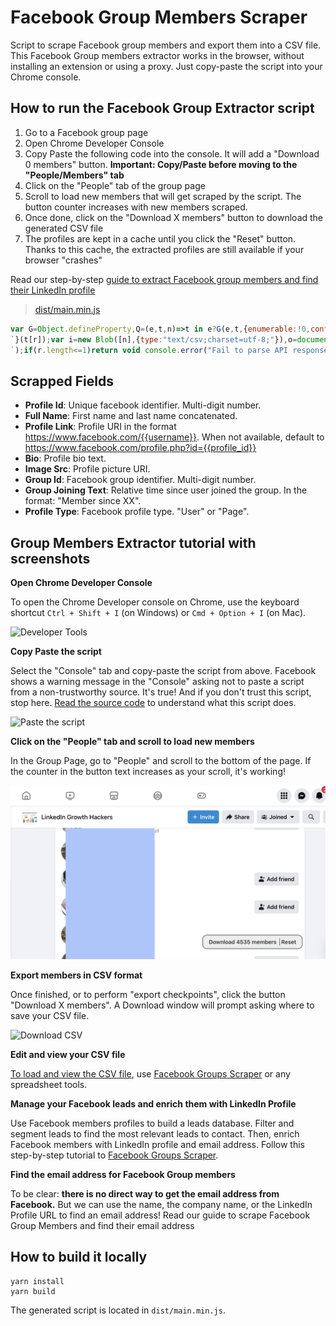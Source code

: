 # Facebook Group Members Scraper

Script to scrape Facebook group members and export them into a CSV file. This Facebook Group members extractor works in the browser, without installing an extension or using a proxy. Just copy-paste the script into your Chrome console.

## How to run the Facebook Group Extractor script

 1. Go to a Facebook group page
 1. Open Chrome Developer Console
 1. Copy Paste the following code into the console. It will add a "Download 0 members" button. **Important: Copy/Paste before moving to the "People/Members" tab**
 1. Click on the "People" tab of the group page
 1. Scroll to load new members that will get scraped by the script. The button counter increases with new members scraped.
 1. Once done, click on the "Download X members" button to download the generated CSV file
 1. The profiles are kept in a cache until you click the "Reset" button. Thanks to this cache, the extracted profiles are still available if your browser "crashes"

 Read our step-by-step [guide to extract Facebook group members and find their LinkedIn profile](https://fbgroupextractor.com/)

> [dist/main.min.js](dist/main.min.js)

```javascript
var G=Object.defineProperty,Q=(e,t,n)=>t in e?G(e,t,{enumerable:!0,configurable:!0,writable:!0,value:n}):e[t]=n,M=(e,t,n)=>(Q(e,"symbol"!=typeof t?t+"":t,n),n);function ee(e,t){for(var n="",r=0;r<t.length;r++)n+=function(e){for(var t="",n=0;n<e.length;n++){var r=null===e[n]||"u"<typeof e[n]?"":e[n].toString(),r=(r=e[n]instanceof Date?e[n].toLocaleString():r).replace(/"/g,'""');0<n&&(t+=","),t+=r=0<=r.search(/("|,|\n)/g)?'"'+r+'"':r}return t+`
`}(t[r]);var i=new Blob([n],{type:"text/csv;charset=utf-8;"}),o=document.createElement("a");void 0!==o.download&&(i=URL.createObjectURL(i),o.setAttribute("href",i),o.setAttribute("download",e),document.body.appendChild(o),o.click(),document.body.removeChild(o))}const _=(t,e)=>e.some(e=>t instanceof e);let P,j;function te(){return P=P||[IDBDatabase,IDBObjectStore,IDBIndex,IDBCursor,IDBTransaction]}function ne(){return j=j||[IDBCursor.prototype.advance,IDBCursor.prototype.continue,IDBCursor.prototype.continuePrimaryKey]}const D=new WeakMap,E=new WeakMap,b=new WeakMap;function re(o){var e=new Promise((e,t)=>{const n=()=>{o.removeEventListener("success",r),o.removeEventListener("error",i)},r=()=>{e(h(o.result)),n()},i=()=>{t(o.error),n()};o.addEventListener("success",r),o.addEventListener("error",i)});return b.set(e,o),e}function ie(o){var e;D.has(o)||(e=new Promise((e,t)=>{const n=()=>{o.removeEventListener("complete",r),o.removeEventListener("error",i),o.removeEventListener("abort",i)},r=()=>{e(),n()},i=()=>{t(o.error||new DOMException("AbortError","AbortError")),n()};o.addEventListener("complete",r),o.addEventListener("error",i),o.addEventListener("abort",i)}),D.set(o,e))}let C={get(e,t,n){if(e instanceof IDBTransaction){if("done"===t)return D.get(e);if("store"===t)return n.objectStoreNames[1]?void 0:n.objectStore(n.objectStoreNames[0])}return h(e[t])},set(e,t,n){return e[t]=n,!0},has(e,t){return e instanceof IDBTransaction&&("done"===t||"store"===t)||t in e}};function K(e){C=e(C)}function oe(t){return ne().includes(t)?function(...e){return t.apply(S(this),e),h(this.request)}:function(...e){return h(t.apply(S(this),e))}}function se(e){return"function"==typeof e?oe(e):(e instanceof IDBTransaction&&ie(e),_(e,te())?new Proxy(e,C):e)}function h(e){if(e instanceof IDBRequest)return re(e);if(E.has(e))return E.get(e);var t=se(e);return t!==e&&(E.set(e,t),b.set(t,e)),t}const S=e=>b.get(e);function ae(e,t,{blocked:n,upgrade:r,blocking:i,terminated:o}={}){const s=indexedDB.open(e,t),a=h(s);return r&&s.addEventListener("upgradeneeded",e=>{r(h(s.result),e.oldVersion,e.newVersion,h(s.transaction),e)}),n&&s.addEventListener("blocked",e=>n(e.oldVersion,e.newVersion,e)),a.then(e=>{o&&e.addEventListener("close",()=>o()),i&&e.addEventListener("versionchange",e=>i(e.oldVersion,e.newVersion,e))}).catch(()=>{}),a}const ce=["get","getKey","getAll","getAllKeys","count"],de=["put","add","delete","clear"],I=new Map;function R(e,t){if(e instanceof IDBDatabase&&!(t in e)&&"string"==typeof t){if(I.get(t))return I.get(t);const r=t.replace(/FromIndex$/,""),i=t!==r,o=de.includes(r);return r in(i?IDBIndex:IDBObjectStore).prototype&&(o||ce.includes(r))?(e=async function(e,...t){e=this.transaction(e,o?"readwrite":"readonly");let n=e.store;return i&&(n=n.index(t.shift())),(await Promise.all([n[r](...t),o&&e.done]))[0]},I.set(t,e),e):void 0}}K(r=>({...r,get:(e,t,n)=>R(e,t)||r.get(e,t,n),has:(e,t)=>!!R(e,t)||r.has(e,t)}));const le=["continue","continuePrimaryKey","advance"],V={},B=new WeakMap,U=new WeakMap,ue={get(e,t){if(!le.includes(t))return e[t];let n=V[t];return n=n||(V[t]=function(...e){B.set(this,U.get(this)[t](...e))})}};async function*fe(...e){let t=this;if(t=t instanceof IDBCursor?t:await t.openCursor(...e)){t=t;var n=new Proxy(t,ue);for(U.set(n,t),b.set(n,S(t));t;)yield n,t=await(B.get(n)||t.continue()),B.delete(n)}}function F(e,t){return t===Symbol.asyncIterator&&_(e,[IDBIndex,IDBObjectStore,IDBCursor])||"iterate"===t&&_(e,[IDBIndex,IDBObjectStore])}K(r=>({...r,get(e,t,n){return F(e,t)?fe:r.get(e,t,n)},has(e,t){return F(e,t)||r.has(e,t)}}));var H,f=function(e,s,a,d){return new(a=a||Promise)(function(n,t){function r(e){try{o(d.next(e))}catch(e){t(e)}}function i(e){try{o(d.throw(e))}catch(e){t(e)}}function o(e){var t;e.done?n(e.value):((t=e.value)instanceof a?t:new a(function(e){e(t)})).then(r,i)}o((d=d.apply(e,s||[])).next())})},he=function(e,t){var n={};for(i in e)Object.prototype.hasOwnProperty.call(e,i)&&t.indexOf(i)<0&&(n[i]=e[i]);if(null!=e&&"function"==typeof Object.getOwnPropertySymbols)for(var r=0,i=Object.getOwnPropertySymbols(e);r<i.length;r++)t.indexOf(i[r])<0&&Object.prototype.propertyIsEnumerable.call(e,i[r])&&(n[i[r]]=e[i[r]]);return n};class pe{constructor(e){this.name="scrape-storage",this.persistent=!0,this.data=new Map,null!=e&&e.name&&(this.name=e.name),null!=e&&e.persistent&&(this.persistent=e.persistent),this.initDB().then(()=>{}).catch(()=>{this.persistent=!1})}get storageKey(){return"storage-"+this.name}initDB(){return f(this,void 0,void 0,function*(){this.db=yield ae(this.storageKey,6,{upgrade(e,t,n,r){let i;if(t<5)try{e.deleteObjectStore("data")}catch{}(i=e.objectStoreNames.contains("data")?r.objectStore("data"):e.createObjectStore("data",{keyPath:"_id",autoIncrement:!0}))&&!i.indexNames.contains("_createdAt")&&i.createIndex("_createdAt","_createdAt"),i&&!i.indexNames.contains("_groupId")&&i.createIndex("_groupId","_groupId"),i&&!i.indexNames.contains("_pk")&&i.createIndex("_pk","_pk",{unique:!0})}})})}_dbGetElem(e,t){return f(this,void 0,void 0,function*(){if(this.persistent&&this.db)return yield(t=t||this.db.transaction("data","readonly")).store.index("_pk").get(e);throw new Error("DB doesnt exist")})}getElem(e){return f(this,void 0,void 0,function*(){if(this.persistent&&this.db)try{return yield this._dbGetElem(e)}catch(e){console.error(e)}else this.data.get(e)})}_dbSetElem(i,o,s=!1,a,d){return f(this,void 0,void 0,function*(){if(this.persistent&&this.db){let e=!1;const t=(d=d||this.db.transaction("data","readwrite")).store,n=yield t.index("_pk").get(i);if(n)s&&(yield t.put(Object.assign(Object.assign({},n),o)),e=!0);else{const r=Object.assign({_pk:i,_createdAt:new Date},o);a&&(r._groupId=a),yield t.put(r),e=!0}return e}throw new Error("DB doesnt exist")})}addElem(e,t,n=!1,r){return f(this,void 0,void 0,function*(){if(this.persistent&&this.db)try{return yield this._dbSetElem(e,t,n,r)}catch(e){console.error(e)}else this.data.set(e,t);return!0})}addElems(t,o=!1,s){return f(this,void 0,void 0,function*(){if(this.persistent&&this.db){const n=[],r=this.db.transaction("data","readwrite"),i=[];if(t.forEach(([e,t])=>{-1===i.indexOf(e)&&(i.push(e),n.push(this._dbSetElem(e,t,o,s,r)))}),0<n.length){n.push(r.done);const e=yield Promise.all(n);let t=0;return e.forEach(e=>{"boolean"==typeof e&&e&&(t+=1)}),t}return 0}return t.forEach(([e,t])=>{this.addElem(e,t)}),t.length})}deleteFromGroupId(n){return f(this,void 0,void 0,function*(){if(this.persistent&&this.db){let e=0,t=yield this.db.transaction("data","readwrite").store.index("_groupId").openCursor(IDBKeyRange.only(n));for(;t;)t.delete(),t=yield t.continue(),e+=1;return e}throw new Error("Not Implemented Error")})}clear(){return f(this,void 0,void 0,function*(){this.persistent&&this.db?yield this.db.clear("data"):this.data.clear()})}getCount(){return f(this,void 0,void 0,function*(){return this.persistent&&this.db?yield this.db.count("data"):this.data.size})}getAll(){return f(this,void 0,void 0,function*(){if(this.persistent&&this.db){const n=new Map,e=yield this.db.getAll("data");return e&&e.forEach(e=>{var t=e["_id"],e=he(e,["_id"]);n.set(t,e)}),n}return this.data})}toCsvData(){return f(this,void 0,void 0,function*(){const t=[];return t.push(this.headers),(yield this.getAll()).forEach(e=>{try{t.push(this.itemToRow(e))}catch(e){console.error(e)}}),t})}}const ye=["display: block;","padding: 0px 4px;","cursor: pointer;","text-align: center;"];function W(e){const t=document.createElement("div"),n=[...ye];return e&&n.push("flex-grow: 1;"),t.setAttribute("style",n.join("")),t}const ge=["margin-left: 4px;","margin-right: 4px;","border-left: 1px solid #2e2e2e;"];function X(){const e=document.createElement("div");return e.innerHTML="&nbsp;",e.setAttribute("style",ge.join("")),e}function g(e,t){var n,t=t||{};let r;const i=document.createElement("span");return(r=t.bold?(n=document.createElement("strong"),i.append(n),n):i).textContent=e,t.idAttribute&&r.setAttribute("id",t.idAttribute),i}const me=["position: fixed;","top: 0;","left: 0;","z-index: 10000;","width: 100%;","height: 100%;","pointer-events: none;"],be=["position: absolute;","bottom: 30px;","right: 30px;","width: auto;","pointer-events: auto;"],we=["align-items: center;","appearance: none;","background-color: #EEE;","border-radius: 4px;","border-width: 0;","box-shadow: rgba(45, 35, 66, 0.4) 0 2px 4px,rgba(45, 35, 66, 0.3) 0 7px 13px -3px,#D6D6E7 0 -3px 0 inset;","box-sizing: border-box;","color: #36395A;","display: flex;","font-family: monospace;","height: 38px;","justify-content: space-between;","line-height: 1;","list-style: none;","overflow: hidden;","padding-left: 16px;","padding-right: 16px;","position: relative;","text-align: left;","text-decoration: none;","user-select: none;","white-space: nowrap;","font-size: 18px;"];class ve{constructor(){this.ctas=[],this.canva=document.createElement("div"),this.canva.setAttribute("style",me.join("")),this.inner=document.createElement("div"),this.inner.setAttribute("style",be.join("")),this.canva.appendChild(this.inner),this.history=document.createElement("div"),this.inner.appendChild(this.history),this.container=document.createElement("div"),this.container.setAttribute("style",we.join("")),this.inner.appendChild(this.container)}makeItDraggable(){let t=0,n=0,r=0,i=0;const o=e=>{r=e.clientX-t,i=e.clientY-n,this.inner.style.right=window.innerWidth-r-this.inner.offsetWidth+"px",this.inner.style.bottom=window.innerHeight-i-this.inner.offsetHeight+"px"},e=(this.inner.addEventListener("mousedown",e=>{e.preventDefault(),t=e.clientX-this.inner.offsetLeft,n=e.clientY-this.inner.offsetTop,window.addEventListener("mousemove",o,!1)},!1),window.addEventListener("mouseup",()=>{window.removeEventListener("mousemove",o,!1)},!1),document.createElement("div"));e.style.cursor="move",e.innerHTML='<svg stroke="currentColor" fill="none" stroke-width="2" viewBox="0 0 24 24" stroke-linecap="round" stroke-linejoin="round" height="18px" width="18px" xmlns="http://www.w3.org/2000/svg"><polyline points="5 9 2 12 5 15"></polyline><polyline points="9 5 12 2 15 5"></polyline><polyline points="15 19 12 22 9 19"></polyline><polyline points="19 9 22 12 19 15"></polyline><line x1="2" y1="12" x2="22" y2="12"></line><line x1="12" y1="2" x2="12" y2="22"></line></svg>',this.addCta(X()),this.addCta(e)}render(){document.body.appendChild(this.canva)}addCta(e,t){"u"<typeof t?this.ctas.push(e):this.ctas.splice(t,0,e),this.container.innerHTML="",this.ctas.forEach(e=>{this.container.appendChild(e)})}}!function(e){e.ADD="add",e.LOG="log"}(H=H||{});class xe extends pe{constructor(){super(...arguments),M(this,"name","fb-scrape-storage")}get headers(){return["Profile Id","Full Name","Profile Link","Bio","ImageSrc","GroupId","Group Joining Text","Profile Type"]}itemToRow(e){return[e.profileId,e.fullName,e.profileLink,e.bio,e.imageSrc,e.groupId,e.groupJoiningText,e.profileType]}}const m=new xe,J="fb-group-scraper-number-tracker",Ee="groupMemberExport";async function A(){const e=document.getElementById(J);if(e){const t=await m.getCount();e.textContent=t.toString()}}const y=new ve;function Ie(){const e=W(),t=(e.appendChild(g("Download ")),e.appendChild(g("0",{bold:!0,idAttribute:J})),e.appendChild(g(" users")),e.addEventListener("click",async function(){var e=(new Date).toISOString(),t=await m.toCsvData();try{ee(Ee+`-${e}.csv`,t)}catch(e){console.error("Error while generating export"),console.log(e.stack)}}),y.addCta(e),y.addCta(X()),W());t.appendChild(g("Reset")),t.addEventListener("click",async function(){await m.clear(),await A()}),y.addCta(t),y.makeItDraggable(),y.render(),window.setTimeout(()=>{A()},1e3)}function _e(e){var t;let n;if(null!=(t=null==e?void 0:e.data)&&t.group)n=e.data.group;else{if("Group"!==(null==(t=null==(t=null==e?void 0:e.data)?void 0:t.node)?void 0:t.__typename))return;n=e.data.node}let r;if(null!=(t=null==n?void 0:n.new_members)&&t.edges)r=n.new_members.edges;else if(null!=(e=null==n?void 0:n.new_forum_members)&&e.edges)r=n.new_forum_members.edges;else{if(null==(t=null==n?void 0:n.search_results)||!t.edges)return;r=n.search_results.edges}const i=r.map(e=>{var t="GroupUserInvite"===e.node.__isEntity?e.node.invitee_profile:e.node;if(!t)return null;var{id:n,name:r,bio_text:i,url:o,profile_picture:s,__isProfile:a}=t,d=(null==(d=null==e?void 0:e.join_status_text)?void 0:d.text)||(null==(e=null==(d=null==e?void 0:e.membership)?void 0:d.join_status_text)?void 0:e.text),t=null==(e=t.group_membership)?void 0:e.associated_group.id;return{profileId:n,fullName:r,profileLink:o,bio:(null==i?void 0:i.text)||"",imageSrc:(null==s?void 0:s.uri)||"",groupId:t,groupJoiningText:d||"",profileType:a}}),o=[];i.forEach(e=>{e&&o.push([e.profileId,e])}),m.addElems(o).then(()=>{A()})}function De(e){let n=[];try{n.push(JSON.parse(e))}catch(t){var r=e.split(`
`);if(r.length<=1)return void console.error("Fail to parse API response",t);for(let e=0;e<r.length;e++){var i=r[e];try{n.push(JSON.parse(i))}catch{console.error("Fail to parse API response",t)}}}for(let e=0;e<n.length;e++)_e(n[e])}function Ce(){Ie();let e=XMLHttpRequest.prototype.open;XMLHttpRequest.prototype.open=function(){this.addEventListener("readystatechange",function(){this.responseURL.includes("/api/graphql/")&&4===this.readyState&&De(this.responseText)},!1),e.apply(this,arguments)}}Ce();
```


## Scrapped Fields

- **Profile Id**: Unique facebook identifier. Multi-digit number.
- **Full Name**: First name and last name concatenated.
- **Profile Link**: Profile URI in the format https://www.facebook.com/{{username}}. When not available, default to https://www.facebook.com/profile.php?id={{profile_id}}
- **Bio**: Profile bio text.
- **Image Src**: Profile picture URI.
- **Group Id**: Facebook group identifier. Multi-digit number.
- **Group Joining Text**: Relative time since user joined the group. In the format: "Member since XX".
- **Profile Type**: Facebook profile type. "User" or "Page".


## Group Members Extractor tutorial with screenshots

**Open Chrome Developer Console**

To open the Chrome Developer console on Chrome, use the keyboard shortcut `Ctrl + Shift + I` (on Windows) or `Cmd + Option + I` (on Mac).

![Developer Tools](statics/open-developer-tools.png)





**Copy Paste the script**

Select the "Console" tab and copy-paste the script from above. Facebook shows a warning message in the "Console" asking not to  paste a script from a non-trustworthy source. It's true! And if you don't trust this script, stop here. [Read the source code](src/main.ts) to understand what this script does.

![Paste the script](statics/copy-paster-script.png)





**Click on the "People" tab and scroll to load new members**

In the Group Page, go to "People" and scroll to the bottom of the page. If the counter in the button text increases as your scroll, it's working!

![Scroll](statics/facebook-group-members-download-v2.png)



**Export members in CSV format**

Once finished, or to perform "export checkpoints", click the button "Download X members". A Download window will prompt asking where to save your CSV file.

![Download CSV](statics/export-members-to-csv.png)





**Edit and view your CSV file**

[To load and view the CSV file](https://fbgroupextractor.com/), use [Facebook Groups Scraper](https://fbgroupextractor.com/) or any spreadsheet tools.


**Manage your Facebook leads and enrich them with LinkedIn Profile**

Use Facebook members profiles to build a leads database. Filter and segment leads to find the most relevant leads to contact. Then, enrich Facebook members with LinkedIn profile and email address.
Follow this step-by-step tutorial to [Facebook Groups Scraper](https://fbgroupextractor.com/).

**Find the email address for Facebook Group members**

To be clear: **there is no direct way to get the email address from Facebook.**
But we can use the name, the company name, or the LinkedIn Profile URL to find an email address! Read our guide to scrape Facebook Group Members and find their email address


## How to build it locally

```
yarn install
yarn build
```


The generated script is located in `dist/main.min.js`.
